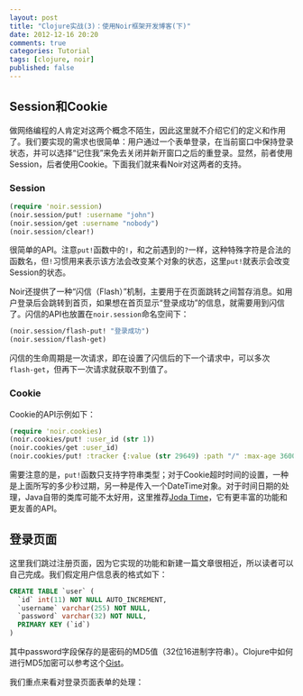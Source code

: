 ```yaml
---
layout: post
title: "Clojure实战(3)：使用Noir框架开发博客(下)"
date: 2012-12-16 20:20
comments: true
categories: Tutorial
tags: [clojure, noir]
published: false
---
```


Session和Cookie
---------------

做网络编程的人肯定对这两个概念不陌生，因此这里就不介绍它们的定义和作用了。我们要实现的需求也很简单：用户通过一个表单登录，在当前窗口中保持登录状态，并可以选择“记住我”来免去关闭并新开窗口之后的重登录。显然，前者使用Session，后者使用Cookie。下面我们就来看Noir对这两者的支持。

### Session

```clojure
(require 'noir.session)
(noir.session/put! :username "john")
(noir.session/get :username "nobody")
(noir.session/clear!)
```

很简单的API。注意`put!`函数中的`!`，和之前遇到的`?`一样，这种特殊字符是合法的函数名，但`!`习惯用来表示该方法会改变某个对象的状态，这里`put!`就表示会改变Session的状态。

Noir还提供了一种“闪信（Flash）”机制，主要用于在页面跳转之间暂存消息。如用户登录后会跳转到首页，如果想在首页显示“登录成功”的信息，就需要用到闪信了。闪信的API也放置在`noir.session`命名空间下：

```clojure
(noir.session/flash-put! "登录成功")
(noir.session/flash-get)
```

闪信的生命周期是一次请求，即在设置了闪信后的下一个请求中，可以多次`flash-get`，但再下一次请求就获取不到值了。

### Cookie

Cookie的API示例如下：

```clojure
(require 'noir.cookies)
(noir.cookies/put! :user_id (str 1))
(noir.cookies/get :user_id)
(noir.cookies/put! :tracker {:value (str 29649) :path "/" :max-age 3600})
```

需要注意的是，`put!`函数只支持字符串类型；对于Cookie超时时间的设置，一种是上面所写的多少秒过期，另一种是传入一个DateTime对象。对于时间日期的处理，Java自带的类库可能不太好用，这里推荐[Joda Time](http://joda-time.sourceforge.net/)，它有更丰富的功能和更友善的API。

登录页面
--------

这里我们跳过注册页面，因为它实现的功能和新建一篇文章很相近，所以读者可以自己完成。我们假定用户信息表的格式如下：

```sql
CREATE TABLE `user` (
  `id` int(11) NOT NULL AUTO_INCREMENT,
  `username` varchar(255) NOT NULL,
  `password` varchar(32) NOT NULL,
  PRIMARY KEY (`id`)
)
```

其中password字段保存的是密码的MD5值（32位16进制字符串）。Clojure中如何进行MD5加密可以参考这个[Gist](https://gist.github.com/4325757)。

我们重点来看对登录页面表单的处理：
